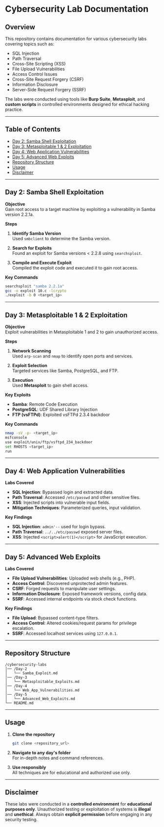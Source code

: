 # Cybersecurity Lab Documentation

## Overview

This repository contains documentation for various cybersecurity labs covering topics such as:

- SQL Injection
- Path Traversal
- Cross-Site Scripting (XSS)
- File Upload Vulnerabilities
- Access Control Issues
- Cross-Site Request Forgery (CSRF)
- Information Disclosure
- Server-Side Request Forgery (SSRF)

The labs were conducted using tools like **Burp Suite**, **Metasploit**, and **custom scripts** in controlled environments designed for ethical hacking practice.

---

## Table of Contents

- [Day 2: Samba Shell Exploitation](#day-2-samba-shell-exploitation)
- [Day 3: Metasploitable 1 & 2 Exploitation](#day-3-metasploitable-1--2-exploitation)
- [Day 4: Web Application Vulnerabilities](#day-4-web-application-vulnerabilities)
- [Day 5: Advanced Web Exploits](#day-5-advanced-web-exploits)
- [Repository Structure](#repository-structure)
- [Usage](#usage)
- [Disclaimer](#disclaimer)

---

## Day 2: Samba Shell Exploitation

**Objective**  
Gain root access to a target machine by exploiting a vulnerability in Samba version 2.2.1a.

**Steps**

1. **Identify Samba Version**  
   Used `smbclient` to determine the Samba version.

2. **Search for Exploits**  
   Found an exploit for Samba versions < 2.2.8 using `searchsploit`.

3. **Compile and Execute Exploit**  
   Compiled the exploit code and executed it to gain root access.

**Key Commands**
```bash
searchsploit "samba 2.2.1a"
gcc -o exploit 10.c -lcrypto
./exploit -b 0 <target_ip>
```

---

## Day 3: Metasploitable 1 & 2 Exploitation

**Objective**  
Exploit vulnerabilities in Metasploitable 1 and 2 to gain unauthorized access.

**Steps**

1. **Network Scanning**  
   Used `arp-scan` and `nmap` to identify open ports and services.

2. **Exploit Selection**  
   Targeted services like Samba, PostgreSQL, and FTP.

3. **Execution**  
   Used **Metasploit** to gain shell access.

**Key Exploits**

- **Samba**: Remote Code Execution
- **PostgreSQL**: UDF Shared Library Injection
- **FTP (vsFTPd)**: Exploited vsFTPd 2.3.4 backdoor

**Key Commands**
```bash
nmap -sV -p- <target_ip>
msfconsole
use exploit/unix/ftp/vsftpd_234_backdoor
set RHOSTS <target_ip>
run
```

---

## Day 4: Web Application Vulnerabilities

**Labs Covered**

- **SQL Injection**: Bypassed login and extracted data.
- **Path Traversal**: Accessed `/etc/passwd` and other sensitive files.
- **XSS**: Injected scripts into vulnerable input fields.
- **Mitigation Techniques**: Parameterized queries, input validation.

**Key Findings**

- **SQL Injection**: `admin'--` used for login bypass.
- **Path Traversal**: `../../etc/passwd` exposed server files.
- **XSS**: Injected `<script>alert(1)</script>` for JavaScript execution.

---

## Day 5: Advanced Web Exploits

**Labs Covered**

- **File Upload Vulnerabilities**: Uploaded web shells (e.g., PHP).
- **Access Control**: Discovered unprotected admin features.
- **CSRF**: Forged requests to manipulate user settings.
- **Information Disclosure**: Exposed framework versions, config data.
- **SSRF**: Accessed internal endpoints via stock check functions.

**Key Findings**

- **File Upload**: Bypassed content-type filters.
- **Access Control**: Altered cookies/request params for privilege escalation.
- **SSRF**: Accessed localhost services using `127.0.0.1`.

---

## Repository Structure

```
/cybersecurity-labs
│── /Day-2
│   └── Samba_Exploit.md
│── /Day-3
│   └── Metasploitable_Exploits.md
│── /Day-4
│   └── Web_App_Vulnerabilities.md
│── /Day-5
│   └── Advanced_Web_Exploits.md
└── README.md
```

---

## Usage

1. **Clone the repository**
   ```bash
   git clone <repository_url>
   ```

2. **Navigate to any day's folder**  
   For in-depth notes and command references.

3. **Use responsibly**  
   All techniques are for educational and authorized use only.

---

## Disclaimer

These labs were conducted in a **controlled environment** for **educational purposes only**. Unauthorized testing or exploitation of systems is **illegal** and **unethical**. Always obtain **explicit permission** before engaging in any security testing.
